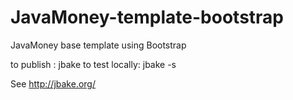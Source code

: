 JavaMoney-template-bootstrap
============================

JavaMoney base template using Bootstrap

to publish : jbake
to test locally: jbake -s

See http://jbake.org/